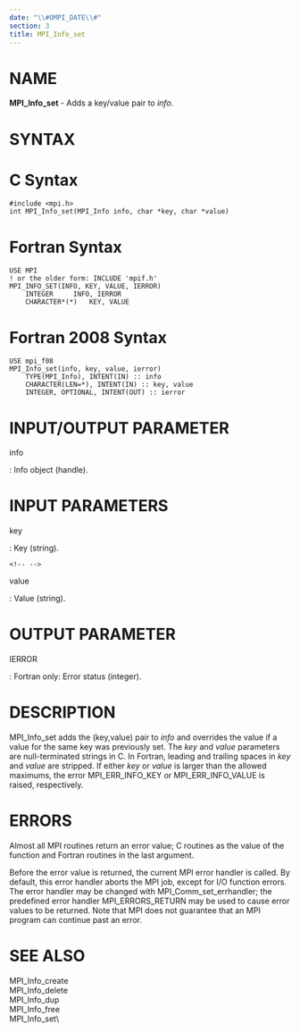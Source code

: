 ```yaml
---
date: "\\#OMPI_DATE\\#"
section: 3
title: MPI_Info_set
---
```


NAME
====

**MPI_Info_set** - Adds a key/value pair to *info*.

SYNTAX
======

C Syntax
========

    #include <mpi.h>
    int MPI_Info_set(MPI_Info info, char *key, char *value)

Fortran Syntax
==============

    USE MPI
    ! or the older form: INCLUDE 'mpif.h'
    MPI_INFO_SET(INFO, KEY, VALUE, IERROR)
    	INTEGER		INFO, IERROR
    	CHARACTER*(*)	KEY, VALUE

Fortran 2008 Syntax
===================

    USE mpi_f08
    MPI_Info_set(info, key, value, ierror)
    	TYPE(MPI_Info), INTENT(IN) :: info
    	CHARACTER(LEN=*), INTENT(IN) :: key, value
    	INTEGER, OPTIONAL, INTENT(OUT) :: ierror

INPUT/OUTPUT PARAMETER
======================

info

:   Info object (handle).

INPUT PARAMETERS
================

key

:   Key (string).

```{=html}
<!-- -->
```

value

:   Value (string).

OUTPUT PARAMETER
================

IERROR

:   Fortran only: Error status (integer).

DESCRIPTION
===========

MPI_Info_set adds the (key,value) pair to *info* and overrides the value
if a value for the same key was previously set. The *key* and *value*
parameters are null-terminated strings in C. In Fortran, leading and
trailing spaces in *key* and *value* are stripped. If either *key* or
*value* is larger than the allowed maximums, the error MPI_ERR_INFO_KEY
or MPI_ERR_INFO_VALUE is raised, respectively.

ERRORS
======

Almost all MPI routines return an error value; C routines as the value
of the function and Fortran routines in the last argument.

Before the error value is returned, the current MPI error handler is
called. By default, this error handler aborts the MPI job, except for
I/O function errors. The error handler may be changed with
MPI_Comm_set_errhandler; the predefined error handler MPI_ERRORS_RETURN
may be used to cause error values to be returned. Note that MPI does not
guarantee that an MPI program can continue past an error.

SEE ALSO
========

MPI_Info_create\
MPI_Info_delete\
MPI_Info_dup\
MPI_Info_free\
MPI_Info_set\
